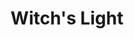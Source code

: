 ---
layout: gamepage
lang: "en"
title: "Witch's Light"

game: "The Game"
game-description: "🐀 Turn into a <b>rat</b> in the <b>moonlight</b><br>
🐀 <b>Kill the guards</b><br>
🐀 Keep your <b>health</b> under control<br>
🔮 Turn back into a <b>witch</b> in the <b>torch light</b><br>
🔮 <b>Hide from the guards</b><br>
🩸 Your <b>health</b> determines your <b>bleeding</b><br>
🩸 Escape the prison!<br>"

development: "The Development"
development-description: "<p>🌙 Inspired by a visit at the <a href='https://www.torturemuseum.be/' target='_blank'>Torture Museum of Brugge</a><br>
🌙 Inspired by the very foggy period<br>
🌙 Inspired by <b><i>'A Plague Tale'</i></b> and <b><i>'Inside'</i></b><br><br>
🌙​​ Started from figuring out the mechanics<br>
🌙​​ Prototyped the mechanics<br>
🌙​​ Designed the level layout<br>
🌙 Thought process: <a href='https://miro.com/app/board/uXjVP9cmhgU=/' target='_blank'>miro board</a><br>
🌙 <a href='https://www.youtube.com/watch?v=5fj6BLLCpEM' target='_blank'>Evolution and prototypes video</a></p>"

cover_image: "/assets/WitchsLight/witchslight_cover.png"
background_image: "/assets/WitchsLight/witchslight_background.png"
background_color: "#615aed"

lang_links:
  it: "/it/projects/witchslight.html"
  en: "/en/projects/witchslight.html"

title-font: "/assets/WitchsLight/Rakkas-Regular.ttf"
text-font: ""
title-color: "black"
text-color: "#555"

gamePage: "https://ary-and-navy.itch.io/witchs-light"
download: "Download exe"
visitSite: "Open on Itch.io!"

gameName: "witchslight"

img1: "/assets/WitchsLight/img1.gif"
img2: "/assets/WitchsLight/img2.png"
img3: "/assets/WitchsLight/img3.gif"
img4: "/assets/WitchsLight/img4.png"
---